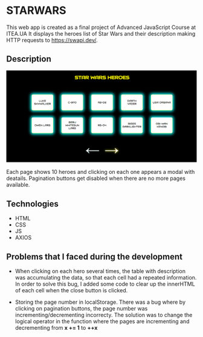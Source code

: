 # STARWARS

This web app is created as a final project of Advanced JavaScript Course at ITEA.UA
It displays the heroes list of Star Wars and their description making HTTP requests to https://swapi.dev/.

## Description

![](images/animation.gif)

Each page shows 10 heroes and clicking on each one appears a modal with deatails.
Pagination buttons get disabled when there are no more pages available.

## Technologies

- HTML
- CSS
- JS
- AXIOS

## Problems that I faced during the development

- When clicking on each hero several times, the table with description was accumulating the data, so that each cell had a repeated information. In order to solve this bug, I added some code to clear up the innerHTML of each cell when the close button is clicked.

- Storing the page number in localStorage. There was a bug where by clicking on pagination buttons, the page number was incrementing/decrementing incorrecty. The solution was to change the logical operator in the function where the pages are incrementing and decrementing from **x += 1** to **++x**
